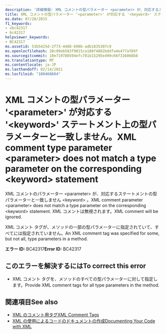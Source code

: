 ```yaml
---
description: '詳細情報: XML コメントの型パラメーター <parameter> が、対応するステートメントの型パラメーターと一致しません <keyword>'
title: XML コメントの型パラメーター '<parameter>' が対応する '<keyword>' ステートメント上の型パラメーターと一致しません。
ms.date: 07/20/2015
f1_keywords:
- vbc42317
- bc42317
helpviewer_keywords:
- BC42317
ms.assetid: 53b5425d-2f73-4488-b90b-adb1835307c9
ms.openlocfilehash: 28c99eb583f9015ca188f4802bddfa4e477af89f
ms.sourcegitcommit: 10e719780594efc781b15295e499c66f316068b8
ms.translationtype: MT
ms.contentlocale: ja-JP
ms.lasthandoff: 02/14/2021
ms.locfileid: "100468604"
---
```

# <a name="xml-comment-type-parameter-parameter-does-not-match-a-type-parameter-on-the-corresponding-keyword-statement"></a><span data-ttu-id="f4569-103">XML コメントの型パラメーター '\<parameter>' が対応する '\<keyword>' ステートメント上の型パラメーターと一致しません。</span><span class="sxs-lookup"><span data-stu-id="f4569-103">XML comment type parameter \<parameter> does not match a type parameter on the corresponding \<keyword> statement</span></span>

<span data-ttu-id="f4569-104">XML コメントのパラメーター \<parameter> が、対応するステートメントの型パラメーターと一致しません \<keyword> 。</span><span class="sxs-lookup"><span data-stu-id="f4569-104">XML comment parameter \<parameter> does not match a type parameter on the corresponding \<keyword> statement.</span></span> <span data-ttu-id="f4569-105">XML コメントは無視されます。</span><span class="sxs-lookup"><span data-stu-id="f4569-105">XML comment will be ignored.</span></span>  
  
 <span data-ttu-id="f4569-106">XML コメント タグが、メソッドの一部の型パラメーターに指定されていて、すべてには指定されていません。</span><span class="sxs-lookup"><span data-stu-id="f4569-106">An XML comment tag was specified for some, but not all, type parameters in a method.</span></span>  
  
 <span data-ttu-id="f4569-107">**エラー ID:** BC42317</span><span class="sxs-lookup"><span data-stu-id="f4569-107">**Error ID:** BC42317</span></span>  
  
## <a name="to-correct-this-error"></a><span data-ttu-id="f4569-108">このエラーを解決するには</span><span class="sxs-lookup"><span data-stu-id="f4569-108">To correct this error</span></span>  
  
- <span data-ttu-id="f4569-109">XML コメント タグを、メソッドのすべての型パラメーターに対して指定します。</span><span class="sxs-lookup"><span data-stu-id="f4569-109">Provide XML comment tags for all type parameters in the method.</span></span>  
  
## <a name="see-also"></a><span data-ttu-id="f4569-110">関連項目</span><span class="sxs-lookup"><span data-stu-id="f4569-110">See also</span></span>

- [<span data-ttu-id="f4569-111">XML のコメント用タグ</span><span class="sxs-lookup"><span data-stu-id="f4569-111">XML Comment Tags</span></span>](../language-reference/xmldoc/index.md)
- [<span data-ttu-id="f4569-112">XML の使用によるコードのドキュメントの作成</span><span class="sxs-lookup"><span data-stu-id="f4569-112">Documenting Your Code with XML</span></span>](../programming-guide/program-structure/documenting-your-code-with-xml.md)
